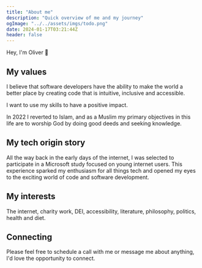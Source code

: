 ```yaml
---
title: "About me"
description: "Quick overview of me and my journey"
ogImage: "../../assets/imgs/todo.png"
date: 2024-01-17T03:21:44Z
header: false
---
```


Hey, I'm Oliver 👋


## My values

I believe that software developers have the ability to make the world a better place by creating code that is intuitive, inclusive and accessible.

I want to use my skills to have a positive impact.

In 2022 I reverted to Islam, and as a Muslim my primary objectives in this life are to worship God by doing good deeds and seeking knowledge.

## My tech origin story

All the way back in the early days of the internet, I was selected to participate in a Microsoft study focused on young internet users. This experience sparked my enthusiasm for all things tech and opened my eyes to the exciting world of code and software development.

## My interests

The internet, charity work, DEI, accessibility, literature, philosophy, politics, health and diet.

## Connecting

Please feel free to schedule a call with me or message me about anything, I'd love the opportunity to connect.
